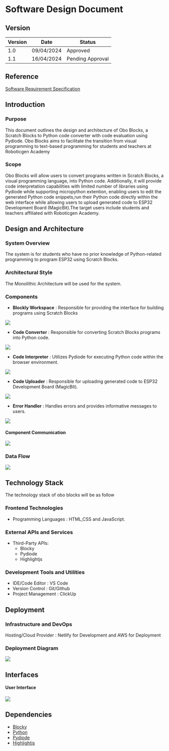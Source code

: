 # **Software** **Design Document**

## Version

| Version | Date | Status |
| ---| ---| --- |
| 1.0 | 09/04/2024 | Approved |
| 1.1 | 16/04/2024 | Pending Approval |

## Reference

[Software Requirement Specification](SRS.md)

## Introduction

### Purpose

This document outlines the design and architecture of Obo Blocks, a Scratch Blocks to Python code converter with code evaluation using Pydiode. Obo Blocks aims to facilitate the transition from visual programming to text-based programming for students and teachers at Roboticgen Academy

### Scope

Obo Blocks will allow users to convert programs written in Scratch Blocks, a visual programming language, into Python code. Additionally, it will provide code interpretation capabilities with limited number of libraries using Pydiode while supporting micropython extention, enabling users to edit the generated Python code snippets,run their Python code directly within the web interface while allowing users to upload generated code to ESP32 Development Board (MagicBit).The target users include students and teachers affiliated with Roboticgen Academy.


## Design and Architecture

### System Overview

The system is for students who have no prior knowledge of Python-related programming to program ESP32 using Scratch Blocks.

### Architectural Style

The Monolithic Architecture will be used for the system.

### Components

*   **Blockly Workspace** : Responsible for providing the interface for building programs using Scratch Blocks

![](images/workspace.png)


*   **Code Converter** : Responsible for converting Scratch Blocks programs into Python code.

![](images/codeconverter.png)

*   **Code Interpreter** : Utilizes Pydiode for executing Python code within the browser environment.

![](images/codeinterpreter.png)

*   **Code Uploader** : Responsible for uploading generated code to ESP32 Development Board (MagicBit).

![](images/codeuploader.png)

*   **Error Handler** : Handles errors and provides informative messages to users.

![](images/errorhandler.png)

#### Component Communication

![](images/componentcommunication.png)

### Data Flow

![](images/dataflow.png)

## Technology Stack

The technology stack of obo blocks will be as follow

### Frontend Technologies

*   Programming Languages : HTML,CSS and JavaScript.

### External APIs and Services

*   Third-Party APIs: 
    - Blocky
    - Pydiode
    - Highlightjs

### Development Tools and Utilities

*   IDE/Code Editor : VS Code
*   Version Control : Git/Github
*   Project Management : ClickUp

## Deployment

### Infrastructure and DevOps

Hosting/Cloud Provider : Netlify for Development and AWS for Deployment

### Deployment Diagram

![](images/deploymentdiagram.png)

## Interfaces

#### User Interface

#### ![](images/UI.png)

## Dependencies

*   [Blocky](https://developers.google.com/blockly)
*   [Python](https://www.python.org/)
*   [Pydiode](https://pyodide.org/en/stable/)
*   [Highlightjs](https://highlightjs.org/)

  